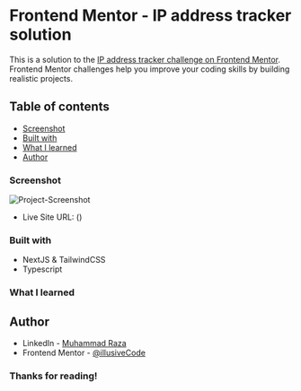 # Frontend Mentor - IP address tracker solution

This is a solution to the [IP address tracker challenge on Frontend Mentor](https://www.frontendmentor.io/challenges/ip-address-tracker-I8-0yYAH0). Frontend Mentor challenges help you improve your coding skills by building realistic projects.

## Table of contents

- [Screenshot](#screenshot)
- [Built with](#built-with)
- [What I learned](#what-i-learned)
- [Author](#author)

### Screenshot

![Project-Screenshot]()

- Live Site URL: ()

### Built with

- NextJS & TailwindCSS
- Typescript

### What I learned

## Author

- LinkedIn - [Muhammad Raza](https://www.linkedin.com/in/frontend-developer-muhammad-raza/)
- Frontend Mentor - [@illusiveCode](https://www.frontendmentor.io/profile/illusiveCode)

### Thanks for reading!
